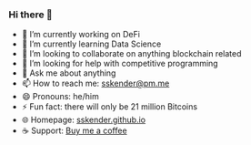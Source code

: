 ### Hi there 👋

- 🔭 I’m currently working on DeFi
- 🌱 I’m currently learning Data Science
- 👯 I’m looking to collaborate on anything blockchain related
- 🤔 I’m looking for help with competitive programming
- 💬 Ask me about anything
- 📫 How to reach me: sskender@pm.me
- 😄 Pronouns: he/him
- ⚡ Fun fact: there will only be 21 million Bitcoins
- 🌐 Homepage: [sskender.github.io](https://sskender.github.io)
- ☕ Support: [Buy me a coffee](https://www.buymeacoffee.com/sskender)
